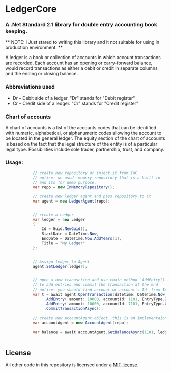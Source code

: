 # LedgerCore
### A .Net Standard 2.1 library for double entry accounting book keeping. 

** NOTE: I Just stared to writing this library and it not suitable for using in production environment. **

A ledger is a book or collection of accounts in which account transactions are recorded. Each account has an opening or carry-forward balance, would record transactions as either a debit or credit in separate columns and the ending or closing balance.

### Abbreviations used
- Dr – Debit side of a ledger. "Dr" stands for "Debit register"
- Cr – Credit side of a ledger. "Cr" stands for "Credit register"

### Chart of accounts
A chart of accounts is a list of the accounts codes that can be identified with numeric, alphabetical, or alphanumeric codes allowing the account to be located in the general ledger. The equity section of the chart of accounts is based on the fact that the legal structure of the entity is of a particular legal type. Possibilities include sole trader, partnership, trust, and company.

### Usage:
```C#
            // create new repository or inject it from IoC
            // notice: we used  memory repository that is a built in  implementation of IRepository 
            // and its for demo purpose.
            var repo = new InMemoryRepository();

            // create new ledger agent and pass repository to it
            var agent = new LedgerAgent(repo);


            // create a Ledger
            var ledger = new Ledger
            {
                Id = Guid.NewGuid(),
                StartDate = DateTime.Now,
                EndDate = DateTime.Now.AddYears(1),
                Title = "My Ledger"
            };


            // Assign ledger to Agent 
            agent.SetLedger(ledger);

            
            // open a new tranasction and use chain method `AddEntry()`
            // to add entries and commit the transaction at the end
            // notice: you should find account or account's Id  from IAccountAgent before adding entries:
            var t = await agent.OpenTransaction(datetime: DateTime.Now, note: "Buy a car")
                 .AddEntry( amount: 10000, accountId: 1101, EntryType.DEBIT, note: "some note")
                 .AddEntry( amount: 10000, accountId: 7101, EntryType.CREDIT, note: "some other note")
                 .CommitTransactionAsync();
            
            // create new AccountAgent object. this is an implementaion of IAccountAgent (its better to iject it from IoC)
            var accountAgent = new AccountAgent(repo);
            
            var balance = await accountAgent.GetBalanceAsync(1101, ledger.Id); // The `balance` value  for account number 1101 is -10000
            

```

## License
All other code in this repository is licensed under a [MIT license](https://github.com/inamvar/LedgerCore/blob/main/LICENSE).
